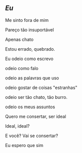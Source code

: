 ## *Eu*

Me sinto fora de mim 

Pareço tão insuportável

Apenas chato

Estou errado, quebrado.



Eu odeio como escrevo

odeio como falo

odeio as palavras que uso

odeio gostar de coisas "estranhas"

odeio ser tão chato, tão burro.

odeio os meus assuntos



Quero me consertar, ser ideal

Ideal, ideal?

E você? Vai se consertar? 

Eu espero que sim